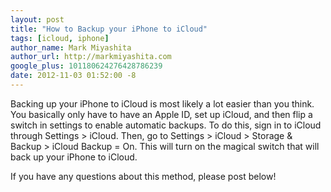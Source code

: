 ```yaml
---
layout: post
title: "How to Backup your iPhone to iCloud"
tags: [icloud, iphone]
author_name: Mark Miyashita
author_url: http://markmiyashita.com
google_plus: 101180624276428786239
date: 2012-11-03 01:52:00 -8
---
```


Backing up your iPhone to iCloud is most likely a lot easier than you think. You basically only have to have an Apple ID, set up iCloud, and then flip a switch in settings to enable automatic backups. To do this, sign in to iCloud through Settings > iCloud. Then, go to Settings > iCloud > Storage & Backup > iCloud Backup = On. This will turn on the magical switch that will back up your iPhone to iCloud.

If you have any questions about this method, please post below!
